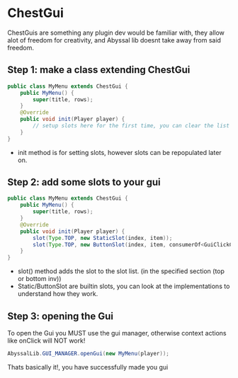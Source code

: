 # ChestGui

ChestGuis are something any plugin dev would be familiar with, they allow alot of freedom for creativity, and Abyssal lib doesnt take away from said freedom.

## Step 1: make a class extending ChestGui 

```Java
public class MyMenu extends ChestGui {
    public MyMenu() {
        super(title, rows);
    }
    @Override
    public void init(Player player) {
        // setup slots here for the first time, you can clear the list of slots and repopulate them in other methods aswell.
    }
}
```

- init method is for setting slots, however slots can be repopulated later on.

## Step 2: add some slots to your gui
```Java
public class MyMenu extends ChestGui {
    public MyMenu() {
        super(title, rows);
    }
    @Override
    public void init(Player player) {
        slot(Type.TOP, new StaticSlot(index, item));
        slot(Type.TOP, new ButtonSlot(index, item, consumerOf<GuiClickContext>));
    }
}
```

- slot() method adds the slot to the slot list. (in the specified section (top or bottom inv))
- Static/ButtonSlot are builtin slots, you can look at the implementations to understand how they work.

## Step 3: opening the Gui
To open the Gui you MUST use the gui manager, otherwise context actions like onClick will NOT work!

```Java
AbyssalLib.GUI_MANAGER.openGui(new MyMenu(player));
```

Thats basically it!, you have successfully made you gui